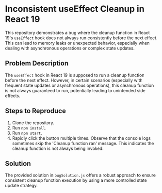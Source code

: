 # Inconsistent useEffect Cleanup in React 19

This repository demonstrates a bug where the cleanup function in React 19's `useEffect` hook does not always run consistently before the next effect.  This can lead to memory leaks or unexpected behavior, especially when dealing with asynchronous operations or complex state updates.

## Problem Description

The `useEffect` hook in React 19 is supposed to run a cleanup function before the next effect. However, in certain scenarios (especially with frequent state updates or asynchronous operations), this cleanup function is not always guaranteed to run, potentially leading to unintended side effects.

## Steps to Reproduce

1. Clone the repository.
2. Run `npm install`.
3. Run `npm start`.
4. Rapidly click the button multiple times. Observe that the console logs sometimes skip the 'Cleanup function ran' message. This indicates the cleanup function is not always being invoked.

## Solution

The provided solution in `bugSolution.js` offers a robust approach to ensure consistent cleanup function execution by using a more controlled state update strategy.